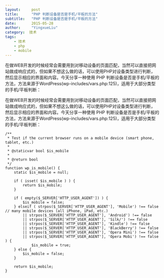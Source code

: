 ```yaml
---
layout:     post
title:      "PHP 判断设备是否是手机/平板的方法"
subtitle:   "PHP 判断设备是否是手机/平板的方法"
date:       2015-05-28
author:     "YingxueLiu"
category:  技术
tags:
    - 技术
    - php
    - mobile
---
```


在做WEB开发的时候经常会需要用到对移动设备的页面匹配，当然可以直接把网站做成响应式的，但如果不想这么做的话，可以使用PHP对设备类型进行判断，然后显示相应的界面和内容。今天分享一种使用 PHP 判断设备是否是手机/平板的方法，方法来源于WordPress(wp-includes/vars.php:125)，适用于大部分类型的手机/平板判断：

在做WEB开发的时候经常会需要用到对移动设备的页面匹配，当然可以直接把网站做成响应式的，但如果不想这么做的话，可以使用PHP对设备类型进行判断，然后显示相应的界面和内容。今天分享一种使用 PHP 判断设备是否是手机/平板的方法，方法来源于WordPress(wp-includes/vars.php:125)，适用于大部分类型的手机/平板判断：

    /**
     * Test if the current browser runs on a mobile device (smart phone, tablet, etc.)
     *
     * @staticvar bool $is_mobile
     *
     * @return bool
     */
    function wp_is_mobile() {
        static $is_mobile = null;
     
        if ( isset( $is_mobile ) ) {
            return $is_mobile;
        }
     
        if ( empty($_SERVER['HTTP_USER_AGENT']) ) {
            $is_mobile = false;
        } elseif ( strpos($_SERVER['HTTP_USER_AGENT'], 'Mobile') !== false // many mobile devices (all iPhone, iPad, etc.)
            || strpos($_SERVER['HTTP_USER_AGENT'], 'Android') !== false
            || strpos($_SERVER['HTTP_USER_AGENT'], 'Silk/') !== false
            || strpos($_SERVER['HTTP_USER_AGENT'], 'Kindle') !== false
            || strpos($_SERVER['HTTP_USER_AGENT'], 'BlackBerry') !== false
            || strpos($_SERVER['HTTP_USER_AGENT'], 'Opera Mini') !== false
            || strpos($_SERVER['HTTP_USER_AGENT'], 'Opera Mobi') !== false ) {
                $is_mobile = true;
        } else {
            $is_mobile = false;
        }
     
        return $is_mobile;
    }